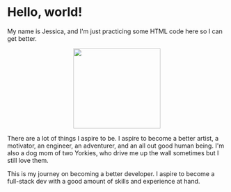 <h1> Hello, world!</h1>

<p> My name is Jessica, and I'm just practicing some HTML code here so I can get better.
<p><center><img src ="http://i1380.photobucket.com/albums/ah200/jyin978/1_zpsoy5ozhxm.jpg" width ="200" height ="185"></center>
 
There are a lot of things I aspire to be. I aspire to become a better artist, a motivator, an engineer, an adventurer, and an all out good human being. I'm also a dog mom of two Yorkies, who drive me up the wall sometimes but I still love them.

<p> This is my journey on becoming a better developer. I aspire to become a full-stack dev with a good amount of skills and experience at hand. 
  
  
